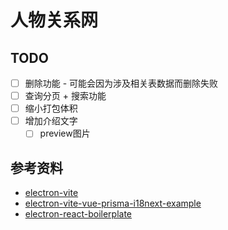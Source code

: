 # 人物关系网


## TODO

- [ ] 删除功能 - 可能会因为涉及相关表数据而删除失败
- [ ] 查询分页 + 搜索功能
- [ ] 缩小打包体积
- [ ] 增加介绍文字
  - [ ] preview图片

## 参考资料

- [electron-vite](https://electron-vite.org)
- [electron-vite-vue-prisma-i18next-example](https://github.com/leoFitz1024/electron-vite-vue-prisma-i18next-example)
- [electron-react-boilerplate](https://github.com/electron-react-boilerplate/electron-react-boilerplate)
